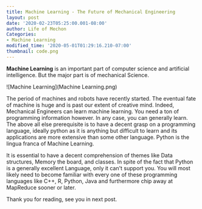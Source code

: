 ```yaml
---
title: Machine Learning - The Future of Mechanical Engineering
layout: post
date: '2020-02-23T05:25:00.001-08:00'
author: Life of Mechon
Categories:
- Machine Learning
modified_time: '2020-05-01T01:29:16.210-07:00'
thumbnail: code.png
---
```


**Machine Learning** is an important part of computer science and 
artificial intelligence. But the major part is of mechanical Science. 

![Machine Learning](Machine Learning.png)

The period of machines and robots have recently started. The eventual 
fate of machine is huge and is past our extent of creative mind. Indeed, 
Mechanical Engineers can learn machine learning. You need a ton of programming 
information however. In any case, you can generally learn. The above all else prerequisite is to have a decent grasp on a 
programming language, ideally python as it is anything but difficult to learn 
and its applications are more extensive than some other language. Python is 
the lingua franca of Machine Learning.

It is essential to have a decent comprehension of themes like Data structures, 
Memory the board, and classes. In spite of the fact that Python is a generally 
excellent Language, only it can't support you. You will most likely need to 
become familiar with every one of these programming languages like C++, R, 
Python, Java and furthermore chip away at MapReduce sooner or later.

Thank you for reading, see you in next post.
